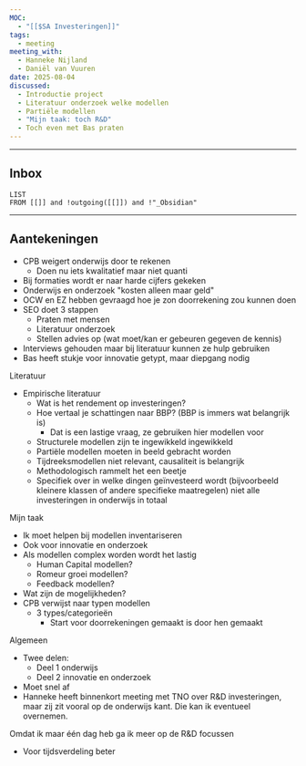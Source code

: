 ```yaml
---
MOC:
  - "[[$SA Investeringen]]"
tags:
  - meeting
meeting_with:
  - Hanneke Nijland
  - Daniël van Vuuren
date: 2025-08-04
discussed:
  - Introductie project
  - Literatuur onderzoek welke modellen
  - Partiële modellen
  - "Mijn taak: toch R&D"
  - Toch even met Bas praten
---
```

---
## Inbox
```dataview
LIST
FROM [[]] and !outgoing([[]]) and !"_Obsidian"
```
---
## Aantekeningen

- CPB weigert onderwijs door te rekenen
	- Doen nu iets kwalitatief maar niet quanti
- Bij formaties wordt er naar harde cijfers gekeken
- Onderwijs en onderzoek "kosten alleen maar geld"
- OCW en EZ hebben gevraagd hoe je zon doorrekening zou kunnen doen
- SEO doet 3 stappen
	- Praten met mensen
	- Literatuur onderzoek
	- Stellen advies op (wat moet/kan er gebeuren gegeven de kennis)
- Interviews gehouden maar bij literatuur kunnen ze hulp gebruiken
- Bas heeft stukje voor innovatie getypt, maar diepgang nodig


Literatuur
- Empirische literatuur
	- Wat is het rendement op investeringen?
	- Hoe vertaal je schattingen naar BBP? (BBP is immers wat belangrijk is)
		- Dat is een lastige vraag, ze gebruiken hier modellen voor
	- Structurele modellen zijn te ingewikkeld ingewikkeld
	- Partiële modellen moeten in beeld gebracht worden
	- Tijdreeksmodellen niet relevant, causaliteit is belangrijk
	- Methodologisch rammelt het een beetje
	- Specifiek over in welke dingen geïnvesteerd wordt (bijvoorbeeld kleinere klassen of andere specifieke maatregelen) niet alle investeringen in onderwijs in totaal


Mijn taak
- Ik moet helpen bij modellen inventariseren
- Ook voor innovatie en onderzoek
- Als modellen complex worden wordt het lastig
	- Human Capital modellen?
	- Romeur groei modellen?
	- Feedback modellen?
- Wat zijn de mogelijkheden?
- CPB verwijst naar typen modellen
	- 3 types/categorieën
		- Start voor doorrekeningen gemaakt is door hen gemaakt

Algemeen
- Twee delen:
	- Deel 1 onderwijs
	- Deel 2 innovatie en onderzoek
- Moet snel af
- Hanneke heeft binnenkort meeting met TNO over R&D investeringen, maar zij zit vooral op de onderwijs kant. Die kan ik eventueel overnemen.

Omdat ik maar één dag heb ga ik meer op de R&D focussen
- Voor tijdsverdeling beter 